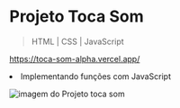 <h1>Projeto Toca Som</h1>

> HTML | CSS | JavaScript

https://toca-som-alpha.vercel.app/
<li>Implementando funções com JavaScript</li>

![imagem do Projeto toca som](https://user-images.githubusercontent.com/115025421/231538153-07c01c7b-0bc6-4f9f-9df5-d240efb2bc3d.png)
